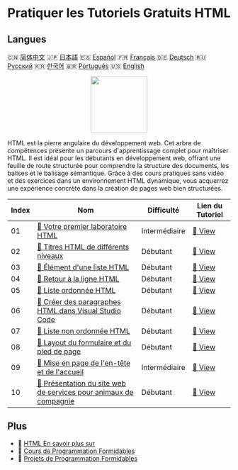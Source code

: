 # Pratiquer les Tutoriels Gratuits HTML

## Langues

🇨🇳 [简体中文](README_zh.md) 🇯🇵 [日本語](README_ja.md) 🇪🇸 [Español](README_es.md) 🇫🇷 [Français](README_fr.md) 🇩🇪 [Deutsch](README_de.md) 🇷🇺 [Русский](README_ru.md) 🇰🇷 [한국어](README_ko.md) 🇧🇷 [Português](README_pt.md) 🇺🇸 [English](README.md) 

<div align="center">
<img width="128px" src="https://file.labex.io/path/NrasuEoAvSam.png">
</div>

HTML est la pierre angulaire du développement web. Cet arbre de compétences présente un parcours d'apprentissage complet pour maîtriser HTML. Il est idéal pour les débutants en développement web, offrant une feuille de route structurée pour comprendre la structure des documents, les balises et le balisage sémantique. Grâce à des cours pratiques sans vidéo et des exercices dans un environnement HTML dynamique, vous acquerrez une expérience concrète dans la création de pages web bien structurées.

|   Index | Nom                                                                                                                                            | Difficulté    | Lien du Tutoriel                                                                                 |
|---------|------------------------------------------------------------------------------------------------------------------------------------------------|---------------|--------------------------------------------------------------------------------------------------|
|      01 | [📖 Votre premier laboratoire HTML](https://labex.io/fr/tutorials/html-your-first-html-lab-92740)                                              | Intermédiaire | [🔗 View](https://labex.io/fr/tutorials/html-your-first-html-lab-92740)                          |
|      02 | [📖 Titres HTML de différents niveaux](https://labex.io/fr/tutorials/html-html-headings-of-various-levels-70769)                               | Débutant      | [🔗 View](https://labex.io/fr/tutorials/html-html-headings-of-various-levels-70769)              |
|      03 | [📖 Élément d'une liste HTML](https://labex.io/fr/tutorials/html-html-list-item-70788)                                                         | Débutant      | [🔗 View](https://labex.io/fr/tutorials/html-html-list-item-70788)                               |
|      04 | [📖 Retour à la ligne HTML](https://labex.io/fr/tutorials/html-html-line-break-70715)                                                          | Débutant      | [🔗 View](https://labex.io/fr/tutorials/html-html-line-break-70715)                              |
|      05 | [📖 Liste ordonnée HTML](https://labex.io/fr/tutorials/html-html-ordered-list-70806)                                                           | Débutant      | [🔗 View](https://labex.io/fr/tutorials/html-html-ordered-list-70806)                            |
|      06 | [📖 Créer des paragraphes HTML dans Visual Studio Code](https://labex.io/fr/tutorials/html-create-html-paragraphs-in-visual-studio-code-70813) | Débutant      | [🔗 View](https://labex.io/fr/tutorials/html-create-html-paragraphs-in-visual-studio-code-70813) |
|      07 | [📖 Liste non ordonnée HTML](https://labex.io/fr/tutorials/html-html-unordered-list-70875)                                                     | Débutant      | [🔗 View](https://labex.io/fr/tutorials/html-html-unordered-list-70875)                          |
|      08 | [📖 Layout du formulaire et du pied de page](https://labex.io/fr/tutorials/html-form-and-footer-layout-271711)                                 | Débutant      | [🔗 View](https://labex.io/fr/tutorials/html-form-and-footer-layout-271711)                      |
|      09 | [📖 Mise en page de l'en-tête et de l'accueil](https://labex.io/fr/tutorials/html-header-and-home-layout-271712)                               | Intermédiaire | [🔗 View](https://labex.io/fr/tutorials/html-header-and-home-layout-271712)                      |
|      10 | [📖 Présentation du site web de services pour animaux de compagnie](https://labex.io/fr/tutorials/html-showcase-pet-services-website-271713)   | Débutant      | [🔗 View](https://labex.io/fr/tutorials/html-showcase-pet-services-website-271713)               |

## Plus

- 🔗 [HTML En savoir plus sur](https://labex.io/fr/skilltrees/html)
- 🔗 [Cours de Programmation Formidables](https://github.com/labex-labs/awesome-programming-courses)
- 🔗 [Projets de Programmation Formidables](https://github.com/labex-labs/awesome-programming-projects)


